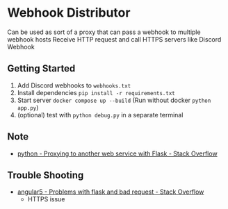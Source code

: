 # Webhook Distributor

Can be used as sort of a proxy that can pass a webhook to multiple webhook hosts
Receive HTTP request and call HTTPS servers like Discord Webhook

## Getting Started

1. Add Discord webhooks to `webhooks.txt` 
2. Install dependencies `pip install -r requirements.txt`
3. Start server `docker compose up --build` (Run without docker `python app.py`)
4. (optional) test with `python debug.py` in a separate terminal

## Note

- [python - Proxying to another web service with Flask - Stack Overflow](https://stackoverflow.com/questions/6656363/proxying-to-another-web-service-with-flask)

## Trouble Shooting

- [angular5 - Problems with flask and bad request - Stack Overflow](https://stackoverflow.com/questions/49389535/problems-with-flask-and-bad-request)
  - HTTPS issue

